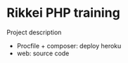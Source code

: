 # Rikkei PHP training

Project description

  - Procfile + composer: deploy heroku
  - web: source code